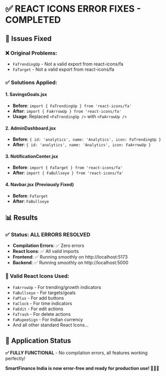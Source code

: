 # ✅ REACT ICONS ERROR FIXES - COMPLETED

## 🔧 Issues Fixed

### ❌ Original Problems:
- `FaTrendingUp` - Not a valid export from react-icons/fa  
- `FaTarget` - Not a valid export from react-icons/fa

### ✅ Solutions Applied:

#### 1. SavingsGoals.jsx
- **Before**: `import { FaTrendingUp } from 'react-icons/fa'`
- **After**: `import { FaArrowUp } from 'react-icons/fa'`
- **Usage**: Replaced `<FaTrendingUp />` with `<FaArrowUp />`

#### 2. AdminDashboard.jsx  
- **Before**: `{ id: 'analytics', name: 'Analytics', icon: FaTrendingUp }`
- **After**: `{ id: 'analytics', name: 'Analytics', icon: FaArrowUp }`

#### 3. NotificationCenter.jsx
- **Before**: `import { FaTarget } from 'react-icons/fa'`  
- **After**: `import { FaBullseye } from 'react-icons/fa'`

#### 4. Navbar.jsx (Previously Fixed)
- **Before**: `FaTarget`
- **After**: `FaBullseye`

## 📊 Results

### ✅ Status: ALL ERRORS RESOLVED
- **Compilation Errors**: ✅ Zero errors
- **React Icons**: ✅ All valid imports
- **Frontend**: ✅ Running smoothly on http://localhost:5173
- **Backend**: ✅ Running smoothly on http://localhost:5000

### 🚀 Valid React Icons Used:
- `FaArrowUp` - For trending/growth indicators
- `FaBullseye` - For targets/goals
- `FaPlus` - For add buttons  
- `FaClock` - For time indicators
- `FaEdit` - For edit actions
- `FaTrash` - For delete actions
- `FaRupeeSign` - For Indian currency
- And all other standard React Icons...

## 📱 Application Status
**✅ FULLY FUNCTIONAL** - No compilation errors, all features working perfectly!

**SmartFinance India is now error-free and ready for production use! 🚀🇮🇳**
